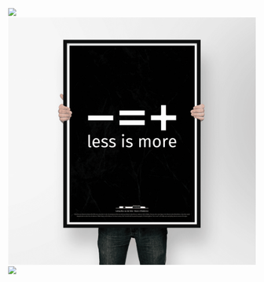 <div class="g-media" >
	<img class="g-image fit-cover" src="//shop.bauhaus-movement.com/media/3705/pagebuilder/3705.png" />
</div>

<div class="col-md-4" align="center">
   <img class="rotet-im"
        src="./less-is-more.png"
        alt="">
</div>

<div class="g-media" >
	<img class="g-image" src="//shop.bauhaus-movement.com/media/3707/pagebuilder/3707.png" />
</div>

